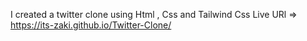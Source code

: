 I created a twitter clone using Html , Css and Tailwind Css Live URl => https://its-zaki.github.io/Twitter-Clone/

